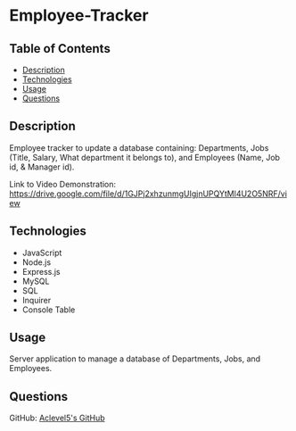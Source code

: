 # Employee-Tracker

## Table of Contents

- [Description](#description)
- [Technologies](#Technologies)
- [Usage](#usage)
- [Questions](#questions)


## Description
Employee tracker to update a database containing: Departments, Jobs (Title, Salary, What department it belongs to), and Employees (Name, Job id, & Manager id). 

Link to Video Demonstration:
https://drive.google.com/file/d/1GJPj2xhzunmgUIgjnUPQYtMl4U2O5NRF/view

## Technologies
- JavaScript
- Node.js
- Express.js
- MySQL
- SQL
- Inquirer
- Console Table


## Usage
Server application to manage a database of Departments, Jobs, and Employees.


## Questions
GitHub: [Aclevel5's GitHub](https://github.com/Aclevel5)

